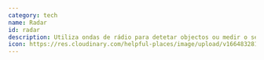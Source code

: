```yaml
---
category: tech
name: Radar
id: radar
description: Utiliza ondas de rádio para detetar objectos ou medir o seu movimento num espaço, como os veículos.
icon: https://res.cloudinary.com/helpful-places/image/upload/v1664832813/dtpr-icons/tech/light_aj0xol.svg
---
```

